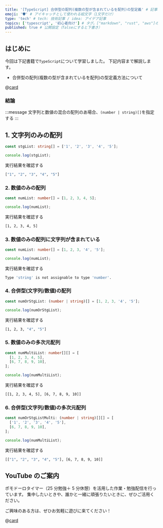 ```yaml
---
title: '[TypeScript] 合併型の配列(複数の型が含まれているを配列)の型定義' # 記事のタイトル
emoji: '🛡' # アイキャッチとして使われる絵文字（1文字だけ）
type: 'tech' # tech: 技術記事 / idea: アイデア記事
topics: ['typescript', '初心者向け'] # タグ。["markdown", "rust", "aws"]のように指定する
published: true # 公開設定（falseにすると下書き）
---
```


## はじめに

今回は下記書籍で`TypeScript`について学習しました。
下記内容まで解説します。

- 合併型の配列(複数の型が含まれているを配列)の型定義方法について

@[card](https://www.oreilly.co.jp/books/9784814400362/)

### 結論

:::message
文字列と数値の混合の配列のあ場合、`(number | string)[]`を指定する
:::

## 1. 文字列のみの配列

```ts
const stgList: string[] = ['1', '2', '3', '4', '5'];

console.log(stgList);
```

実行結果を確認する

```bash
["1", "2", "3", "4", "5"]
```

### 2. 数値のみの配列

```ts
const numList: number[] = [1, 2, 3, 4, 5];

console.log(numList);
```

実行結果を確認する

```bash
[1, 2, 3, 4, 5]
```

### 3. 数値のみの配列に文字列が含まれている

```ts
const numList: number[] = [1, 2, 3, '4', '5'];

console.log(numList);
```

実行結果を確認する

```bash
Type 'string' is not assignable to type 'number'.
```

### 4. 合併型(文字列/数値)の配列

```ts
const numOrStgList: (number | string)[] = [1, 2, 3, '4', '5'];

console.log(numOrStgList);
```

実行結果を確認する

```bash
[1, 2, 3, "4", "5"]
```

### 5. 数値のみの多次元配列

```ts
const numMultiList: number[][] = [
  [1, 2, 3, 4, 5],
  [6, 7, 8, 9, 10],
];

console.log(numMultiList);
```

実行結果を確認する

```bash
[[1, 2, 3, 4, 5], [6, 7, 8, 9, 10]]
```

### 6. 合併型(文字列/数値)の多次元配列

```ts
const numOrStgListMulti: (number | string)[][] = [
  ['1', '2', '3', '4', '5'],
  [6, 7, 8, 9, 10],
];

console.log(numMultiList);
```

実行結果を確認する

```bash
[["1", "2", "3", "4", "5"], [6, 7, 8, 9, 10]]
```

## YouTube のご案内

ポモドーロタイマー（25 分勉強＋ 5 分休憩）を活用した作業・勉強配信を行っています。
集中したいときや、誰かと一緒に頑張りたいときに、ぜひご活用ください。

ご興味のある方は、ぜひお気軽に遊びに来てください！

@[card](https://www.youtube.com/@aew2sbee)

